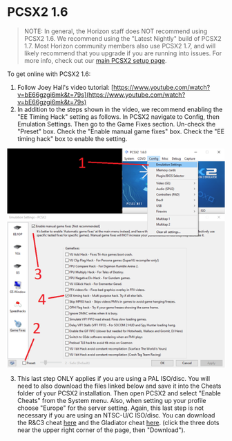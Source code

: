 # PCSX2 1.6

   > NOTE: In general, the Horizon staff does NOT recommend using PCSX2 1.6. We recommend using the "Latest Nightly" build of PCSX2 1.7. Most Horizon community members also use PCSX2 1.7, and will likely recommend that you upgrade if you are running into issues. For more info, check out our [main PCSX2 setup page](https://github.com/Horizon-Private-Server/horizon-wiki/tree/main/getting-online/pcsx2).

To get online with PCSX2 1.6:

1. Follow Joey Hall's video tutorial: [https://www.youtube.com/watch?v=bE66gzgi6mk&t=79s](https://www.youtube.com/watch?v=bE66gzgi6mk&t=79s)
2. In addition to the steps shown in the video, we recommend enabling the "EE Timing Hack" setting as follows. In PCSX2 navigate to Config, then Emulation Settings. Then go to the Game Fixes section. Un-check the "Preset" box. Check the "Enable manual game fixes" box. Check the "EE timing hack" box to enable the setting. 

![img](/assets/pcsx2/emulation_settings.png)

3. This last step ONLY applies if you are using a PAL ISO/disc. You will need to also download the files linked below and save it into the Cheats folder of your PCSX2 installation. Then open PCSX2 and select "Enable Cheats" from the System menu. Also, when setting up your profile choose "Europe" for the server setting. Again, this last step is not necessary if you are using an NTSC-U/C ISO/disc. You can download the R&C3 cheat [here](/assets/cheats/17125698.pnach) and the Gladiator cheat [here](/assets/cheats/D697D204.pnach). (click the three dots near the upper right corner of the page, then "Download").
